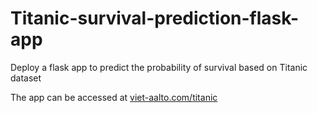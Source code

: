 # Titanic-survival-prediction-flask-app
Deploy a flask app to predict the probability of survival based on Titanic dataset


The app can be accessed at [viet-aalto.com/titanic](http://viet-aalto.com/titanic/)
